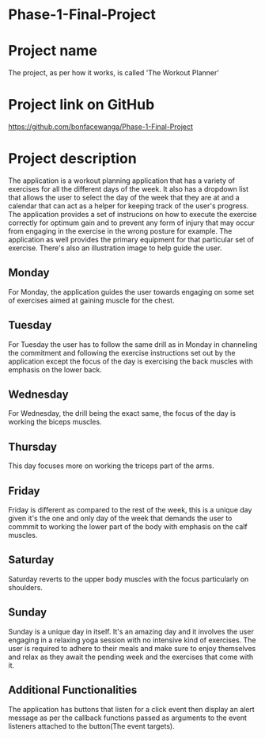 # Phase-1-Final-Project

# Project name
The project, as per how it works, is called 'The Workout Planner'

# Project link on GitHub
https://github.com/bonfacewanga/Phase-1-Final-Project

# Project description
The application is a workout planning application that has a variety of exercises for all the different days of the week.
It also has a dropdown list that allows the user to select the day of the week that they are at and a calendar that  can act as a helper for keeping track of the user's progress.
The application provides a set of instrucions on how to execute the exercise correctly for optimum gain and to prevent any form of injury that may occur from engaging in the exercise in the wrong posture for example.
The application as well provides the primary equipment for that particular set of exercise.
There's also an illustration image to help guide the user.

## Monday
For Monday, the application guides the user towards engaging on some set of exercises aimed at gaining muscle for the chest. 


## Tuesday
For Tuesday the user has to follow the same drill as in Monday in channeling the commitment and following the exercise instructions set out by the application except the focus of the day is exercising the back muscles with emphasis on the lower back.

## Wednesday
For Wednesday, the drill being the exact same, the focus of the day is working the biceps muscles.

## Thursday
This day focuses more on working the triceps part of the arms.

## Friday 
Friday is different as compared to the rest of the week, this is a unique day given it's the one and only day of the week that demands the user to commmit to working the lower part of the body with emphasis on the calf muscles.

## Saturday
Saturday reverts to the upper body muscles with the focus particularly on shoulders.


## Sunday
Sunday is a unique day in itself. It's an amazing day and it involves the user engaging in a relaxing yoga session with no intensive kind of exercises.
The user is required to adhere to their meals and make sure to enjoy themselves and relax as they await the pending week and the exercises that come with it.

## Additional Functionalities
The application has buttons that listen for a click event then display an alert message as per the callback functions passed as arguments to the event listeners attached to the button(The event targets).









